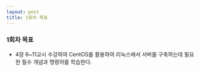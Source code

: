 ```yaml
---
layout: post
title: 1회차 목표
---
```


### 1회차 목표

  * 4장 6~11교시 수강하여   CentOS를 활용하여 리눅스에서 서버를 구축하는데 필요한 필수 개념과 명령어를 학습한다.
